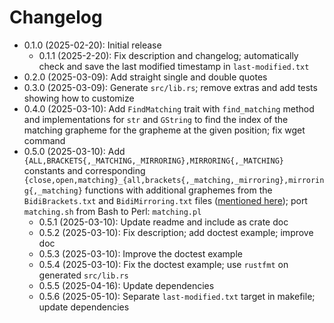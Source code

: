 # Changelog

* 0.1.0 (2025-02-20): Initial release
    * 0.1.1 (2025-2-20): Fix description and changelog; automatically check and save the last modified timestamp in `last-modified.txt`
* 0.2.0 (2025-03-09): Add straight single and double quotes
* 0.3.0 (2025-03-09): Generate `src/lib.rs`; remove extras and add tests showing how to customize
* 0.4.0 (2025-03-10): Add `FindMatching` trait with `find_matching` method and implementations for `str` and `GString` to find the index of the matching grapheme for the grapheme at the given position; fix wget command
* 0.5.0 (2025-03-10): Add `{ALL,BRACKETS{,_MATCHING,_MIRRORING},MIRRORING{,_MATCHING}` constants and corresponding `{close,open,matching}_{all,brackets{,_matching,_mirroring},mirroring{,_matching}` functions with additional graphemes from the `BidiBrackets.txt` and `BidiMirroring.txt` files ([mentioned here](https://stackoverflow.com/questions/13535172/list-of-all-unicodes-open-close-brackets/13535289#comment53701946_13535289)); port `matching.sh` from Bash to Perl: `matching.pl`
    * 0.5.1 (2025-03-10): Update readme and include as crate doc
    * 0.5.2 (2025-03-10): Fix description; add doctest example; improve doc
    * 0.5.3 (2025-03-10): Improve the doctest example
    * 0.5.4 (2025-03-10): Fix the doctest example; use `rustfmt` on generated `src/lib.rs`
    * 0.5.5 (2025-04-16): Update dependencies
    * 0.5.6 (2025-05-10): Separate `last-modified.txt` target in makefile; update dependencies

